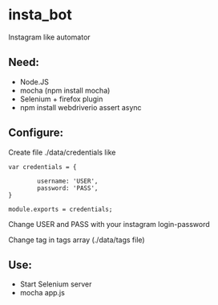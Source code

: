 # insta_bot

Instagram like automator

## Need:
- Node.JS
- mocha (npm install mocha)
- Selenium + firefox plugin
- npm install webdriverio assert async


## Configure:
Create file ./data/credentials like
```
var credentials = {

        username: 'USER',
        password: 'PASS',
}

module.exports = credentials;
```

Change USER and PASS with your instagram login-password

Change tag in tags array (./data/tags file)

## Use:
- Start Selenium server
- mocha app.js
